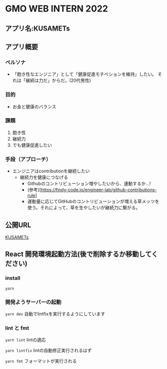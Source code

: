 # GMO WEB INTERN 2022


## アプリ名:KUSAMETs


## アプリ概要

### ペルソナ
- 「飽き性なエンジニア」として「健康促進モチベションを維持」したい。 それは「継続は力だ」からだ。(20代男性)



### 目的
- お金と健康のバランス

### 課題
1. 飽き性
1. 継続力
1. でも健康促進したい

### 手段（アプローチ）
- エンジニアはcontributionを継続したい
  - 継続力を健康につなげる
      - Githubのコントリビューション増やしたいから、運動するか…!
      - (参考)[https://findy-code.io/engineer-lab/github-contributions-rule]
      - 運動量に応じてGitHubのコントリビューションが増える草メッツを使う。それによって、草を生やしたいが継続力に繋がる。



## 公開URL
[KUSAMETs](https://)

## React 開発環境起動方法(後で削除するか移動してください)

### install
```yarn```

### 開発ようサーバーの起動
```yarn dev```
自動でlintfixを実行するようにしています

### lint と fmt
```yarn lint```
lintの適応

```yarn lintfix```
lintの自動修正実行されるはず

```yarn fmt```
フォーマットが実行される
